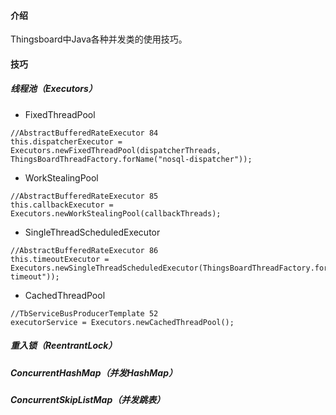 #### 介绍

Thingsboard中Java各种并发类的使用技巧。

#### 技巧

##### 线程池（Executors）
- FixedThreadPool
```
//AbstractBufferedRateExecutor 84
this.dispatcherExecutor = Executors.newFixedThreadPool(dispatcherThreads, ThingsBoardThreadFactory.forName("nosql-dispatcher"));
```
- WorkStealingPool
```
//AbstractBufferedRateExecutor 85
this.callbackExecutor = Executors.newWorkStealingPool(callbackThreads);
```
- SingleThreadScheduledExecutor
```
//AbstractBufferedRateExecutor 86
this.timeoutExecutor = Executors.newSingleThreadScheduledExecutor(ThingsBoardThreadFactory.forName("nosql-timeout"));
```
- CachedThreadPool
```
//TbServiceBusProducerTemplate 52
executorService = Executors.newCachedThreadPool();
```

##### 重入锁（ReentrantLock）

##### ConcurrentHashMap（并发HashMap）


##### ConcurrentSkipListMap（并发跳表）

